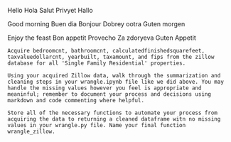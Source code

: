 Hello
Hola
Salut
Privyet
Hallo

Good morning
Buen dia
Bonjour
Dobrey ootra
Guten morgen

Enjoy the feast
Bon appetit
Provecho
Za zdoryeva
Guten Appetit


    Acquire bedroomcnt, bathroomcnt, calculatedfinishedsquarefeet, taxvaluedollarcnt, yearbuilt, taxamount, and fips from the zillow database for all 'Single Family Residential' properties.

    Using your acquired Zillow data, walk through the summarization and cleaning steps in your wrangle.ipynb file like we did above. You may handle the missing values however you feel is appropriate and meaninful; remember to document your process and decisions using markdown and code commenting where helpful.
    
    Store all of the necessary functions to automate your process from acquiring the data to returning a cleaned dataframe witn no missing values in your wrangle.py file. Name your final function wrangle_zillow.
